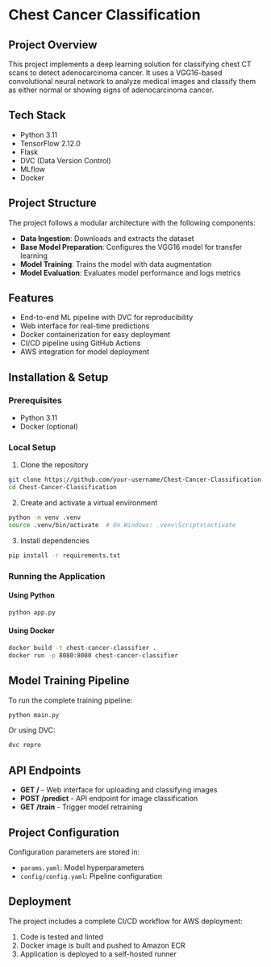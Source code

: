 # Chest Cancer Classification

## Project Overview
This project implements a deep learning solution for classifying chest CT scans to detect adenocarcinoma cancer. It uses a VGG16-based convolutional neural network to analyze medical images and classify them as either normal or showing signs of adenocarcinoma cancer.

## Tech Stack
- Python 3.11
- TensorFlow 2.12.0
- Flask
- DVC (Data Version Control)
- MLflow
- Docker

## Project Structure
The project follows a modular architecture with the following components:

- **Data Ingestion**: Downloads and extracts the dataset
- **Base Model Preparation**: Configures the VGG16 model for transfer learning
- **Model Training**: Trains the model with data augmentation
- **Model Evaluation**: Evaluates model performance and logs metrics

## Features
- End-to-end ML pipeline with DVC for reproducibility
- Web interface for real-time predictions
- Docker containerization for easy deployment
- CI/CD pipeline using GitHub Actions
- AWS integration for model deployment

## Installation & Setup

### Prerequisites
- Python 3.11
- Docker (optional)

### Local Setup
1. Clone the repository
```bash
git clone https://github.com/your-username/Chest-Cancer-Classification.git
cd Chest-Cancer-Classification
```

2. Create and activate a virtual environment
```bash
python -m venv .venv
source .venv/bin/activate  # On Windows: .venv\Scripts\activate
```

3. Install dependencies
```bash
pip install -r requirements.txt
```

### Running the Application

#### Using Python
```bash
python app.py
```

#### Using Docker
```bash
docker build -t chest-cancer-classifier .
docker run -p 8080:8080 chest-cancer-classifier
```

## Model Training Pipeline

To run the complete training pipeline:
```bash
python main.py
```

Or using DVC:
```bash
dvc repro
```

## API Endpoints

- **GET /** - Web interface for uploading and classifying images
- **POST /predict** - API endpoint for image classification
- **GET /train** - Trigger model retraining

## Project Configuration

Configuration parameters are stored in:
- `params.yaml`: Model hyperparameters
- `config/config.yaml`: Pipeline configuration

## Deployment

The project includes a complete CI/CD workflow for AWS deployment:
1. Code is tested and linted
2. Docker image is built and pushed to Amazon ECR
3. Application is deployed to a self-hosted runner

